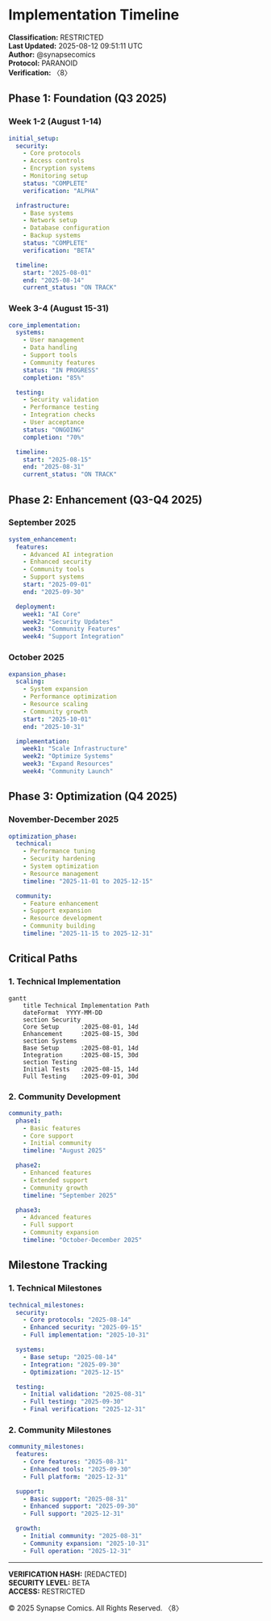 # Implementation Timeline
**Classification:** RESTRICTED  
**Last Updated:** 2025-08-12 09:51:11 UTC  
**Author:** @synapsecomics  
**Protocol:** PARANOID  
**Verification:** 〈8〉

## Phase 1: Foundation (Q3 2025)

### Week 1-2 (August 1-14)
```yaml
initial_setup:
  security:
    - Core protocols
    - Access controls
    - Encryption systems
    - Monitoring setup
    status: "COMPLETE"
    verification: "ALPHA"

  infrastructure:
    - Base systems
    - Network setup
    - Database configuration
    - Backup systems
    status: "COMPLETE"
    verification: "BETA"

  timeline:
    start: "2025-08-01"
    end: "2025-08-14"
    current_status: "ON TRACK"
```

### Week 3-4 (August 15-31)
```yaml
core_implementation:
  systems:
    - User management
    - Data handling
    - Support tools
    - Community features
    status: "IN PROGRESS"
    completion: "85%"

  testing:
    - Security validation
    - Performance testing
    - Integration checks
    - User acceptance
    status: "ONGOING"
    completion: "70%"

  timeline:
    start: "2025-08-15"
    end: "2025-08-31"
    current_status: "ON TRACK"
```

## Phase 2: Enhancement (Q3-Q4 2025)

### September 2025
```yaml
system_enhancement:
  features:
    - Advanced AI integration
    - Enhanced security
    - Community tools
    - Support systems
    start: "2025-09-01"
    end: "2025-09-30"

  deployment:
    week1: "AI Core"
    week2: "Security Updates"
    week3: "Community Features"
    week4: "Support Integration"
```

### October 2025
```yaml
expansion_phase:
  scaling:
    - System expansion
    - Performance optimization
    - Resource scaling
    - Community growth
    start: "2025-10-01"
    end: "2025-10-31"

  implementation:
    week1: "Scale Infrastructure"
    week2: "Optimize Systems"
    week3: "Expand Resources"
    week4: "Community Launch"
```

## Phase 3: Optimization (Q4 2025)

### November-December 2025
```yaml
optimization_phase:
  technical:
    - Performance tuning
    - Security hardening
    - System optimization
    - Resource management
    timeline: "2025-11-01 to 2025-12-15"

  community:
    - Feature enhancement
    - Support expansion
    - Resource development
    - Community building
    timeline: "2025-11-15 to 2025-12-31"
```

## Critical Paths

### 1. Technical Implementation
```mermaid
gantt
    title Technical Implementation Path
    dateFormat  YYYY-MM-DD
    section Security
    Core Setup      :2025-08-01, 14d
    Enhancement     :2025-08-15, 30d
    section Systems
    Base Setup      :2025-08-01, 14d
    Integration     :2025-08-15, 30d
    section Testing
    Initial Tests   :2025-08-15, 14d
    Full Testing    :2025-09-01, 30d
```

### 2. Community Development
```yaml
community_path:
  phase1:
    - Basic features
    - Core support
    - Initial community
    timeline: "August 2025"

  phase2:
    - Enhanced features
    - Extended support
    - Community growth
    timeline: "September 2025"

  phase3:
    - Advanced features
    - Full support
    - Community expansion
    timeline: "October-December 2025"
```

## Milestone Tracking

### 1. Technical Milestones
```yaml
technical_milestones:
  security:
    - Core protocols: "2025-08-14"
    - Enhanced security: "2025-09-15"
    - Full implementation: "2025-10-31"

  systems:
    - Base setup: "2025-08-14"
    - Integration: "2025-09-30"
    - Optimization: "2025-12-15"

  testing:
    - Initial validation: "2025-08-31"
    - Full testing: "2025-09-30"
    - Final verification: "2025-12-31"
```

### 2. Community Milestones
```yaml
community_milestones:
  features:
    - Core features: "2025-08-31"
    - Enhanced tools: "2025-09-30"
    - Full platform: "2025-12-31"

  support:
    - Basic support: "2025-08-31"
    - Enhanced support: "2025-09-30"
    - Full support: "2025-12-31"

  growth:
    - Initial community: "2025-08-31"
    - Community expansion: "2025-10-31"
    - Full operation: "2025-12-31"
```

---
**VERIFICATION HASH:** [REDACTED]  
**SECURITY LEVEL:** BETA  
**ACCESS:** RESTRICTED  

© 2025 Synapse Comics. All Rights Reserved.
〈8〉